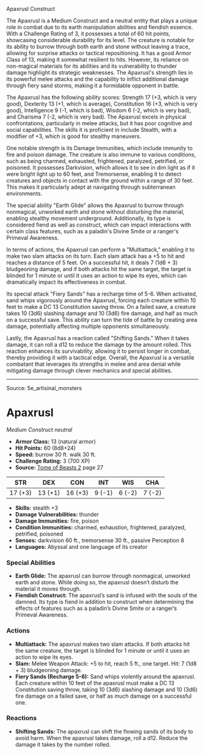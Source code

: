 <MonsterName/>Apaxrusl</MonsterName>
<CreatureType/>Construct</CreatureType>

<summary>The Apaxrusl is a Medium Construct and a neutral entity that plays a unique role in combat due to its earth manipulation abilities and fiendish essence. With a Challenge Rating of 3, it possesses a total of 60 hit points, showcasing considerable durability for its level. The creature is notable for its ability to burrow through both earth and stone without leaving a trace, allowing for surprise attacks or tactical repositioning. It has a good Armor Class of 13, making it somewhat resilient to hits. However, its reliance on non-magical materials for its abilities and its vulnerability to thunder damage highlight its strategic weaknesses. The Apaxrusl's strength lies in its powerful melee attacks and the capability to inflict additional damage through fiery sand storms, making it a formidable opponent in battle.</summary>

<detail>

The Apaxrusl has the following ability scores: Strength 17 (+3, which is very good), Dexterity 13 (+1, which is average), Constitution 16 (+3, which is very good), Intelligence 9 (-1, which is bad), Wisdom 6 (-2, which is very bad), and Charisma 7 (-2, which is very bad). The Apaxrusl excels in physical confrontations, particularly in melee attacks, but it has poor cognitive and social capabilities. The skills it is proficient in include Stealth, with a modifier of +3, which is good for stealthy maneuvers. 

One notable strength is its Damage Immunities, which include immunity to fire and poison damage. The creature is also immune to various conditions, such as being charmed, exhausted, frightened, paralyzed, petrified, or poisoned. It possesses Darkvision, which allows it to see in dim light as if it were bright light up to 60 feet, and Tremorsense, enabling it to detect creatures and objects in contact with the ground within a range of 30 feet. This makes it particularly adept at navigating through subterranean environments.

The special ability "Earth Glide" allows the Apaxrusl to burrow through nonmagical, unworked earth and stone without disturbing the material, enabling stealthy movement underground. Additionally, its type is considered fiend as well as construct, which can impact interactions with certain class features, such as a paladin's Divine Smite or a ranger's Primeval Awareness.

In terms of actions, the Apaxrusl can perform a "Multiattack," enabling it to make two slam attacks on its turn. Each slam attack has a +5 to hit and reaches a distance of 5 feet. On a successful hit, it deals 7 (1d8 + 3) bludgeoning damage, and if both attacks hit the same target, the target is blinded for 1 minute or until it uses an action to wipe its eyes, which can dramatically impact its effectiveness in combat.

Its special attack "Fiery Sands" has a recharge time of 5-6. When activated, sand whips vigorously around the Apaxrusl, forcing each creature within 10 feet to make a DC 13 Constitution saving throw. On a failed save, a creature takes 10 (3d6) slashing damage and 10 (3d6) fire damage, and half as much on a successful save. This ability can turn the tide of battle by creating area damage, potentially affecting multiple opponents simultaneously.

Lastly, the Apaxrusl has a reaction called "Shifting Sands." When it takes damage, it can roll a d12 to reduce the damage by the amount rolled. This reaction enhances its survivability, allowing it to persist longer in combat, thereby providing it with a tactical edge. Overall, the Apaxrusl is a versatile combatant that leverages its strengths in melee and area denial while mitigating damage through clever mechanics and special abilities.</detail>



---

Source: 5e_artisinal_monsters

# Apaxrusl

*Medium* *Construct* *neutral*

- **Armor Class:** 13 (natural armor)
- **Hit Points:** 60 (8d8+24)
- **Speed:** burrow 30 ft. walk 30 ft.
- **Challenge Rating:** 3 (700 XP)
- **Source:** [Tome of Beasts 2](https://koboldpress.com/kpstore/product/tome-of-beasts-2-for-5th-edition) page 27

| STR | DEX | CON | INT | WIS | CHA |
| --- | --- | --- | --- | --- | --- |
| 17 (+3) | 13 (+1) | 16 (+3) | 9 (-1) | 6 (-2) | 7 (-2) |

- **Skills:** stealth +3
- **Damage Vulnerabilities:** thunder
- **Damage Immunities:** fire, poison
- **Condition Immunities:** charmed, exhaustion, frightened, paralyzed, petrified, poisoned
- **Senses:** darkvision 60 ft., tremorsense 30 ft., passive Perception 8
- **Languages:** Abyssal and one language of its creator

### Special Abilities

- **Earth Glide:** The apaxrusl can burrow through nonmagical, unworked earth and stone. While doing so, the apaxrusl doesn’t disturb the material it moves through.
- **Fiendish Construct:** The apaxrusl’s sand is infused with the souls of the damned. Its type is fiend in addition to construct when determining the effects of features such as a paladin’s Divine Smite or a ranger’s Primeval Awareness.

### Actions

- **Multiattack:** The apaxrusl makes two slam attacks. If both attacks hit the same creature, the target is blinded for 1 minute or until it uses an action to wipe its eyes.
- **Slam:** Melee Weapon Attack: +5 to hit, reach 5 ft., one target. Hit: 7 (1d8 + 3) bludgeoning damage.
- **Fiery Sands (Recharge 5-6):** Sand whips violently around the apaxrusl. Each creature within 10 feet of the apaxrusl must make a DC 13 Constitution saving throw, taking 10 (3d6) slashing damage and 10 (3d6) fire damage on a failed save, or half as much damage on a successful one.

### Reactions

- **Shifting Sands:** The apaxrusl can shift the flowing sands of its body to avoid harm. When the apaxrusl takes damage, roll a d12. Reduce the damage it takes by the number rolled.




